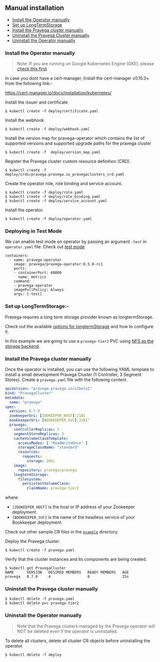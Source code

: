 ## Manual installation

* [Install the Operator manually](#install-the-operator-manually)
* [Set up LongTermStorage](#Set-up-LongTermStorage)
* [Install the Pravega cluster manually](#install-the-pravega-cluster-manually)
* [Uninstall the Pravega Cluster manually](#uninstall-the-pravega-cluster-manually)
* [Uninstall the Operator manually](#uninstall-the-operator-manually)

### Install the Operator manually

> Note: If you are running on Google Kubernetes Engine (GKE), please [check this first](#installation-on-google-kubernetes-engine).

In case you dont have a cert-manager, Install the cert-manager v0.15.0+ from the following link:-

https://cert-manager.io/docs/installation/kubernetes/

Install the issuer and certificate
```
$ kubectl create -f deploy/certificate.yaml
```
Install the webhook
```
$ kubectl create -f deploy/webhook.yaml  
```
Install the version map for pravega-operator which contains the list of supported versions and supported upgrade paths for the pravega cluster
```
$ kubectl create -f  deploy/version_map.yaml
```
Register the Pravega cluster custom resource definition (CRD).
```
$ kubectl create -f deploy/crds/pravega.pravega.io_pravegaclusters_crd.yaml
```
Create the operator role, role binding and service account.
```
$ kubectl create -f deploy/role.yaml
$ kubectl create -f deploy/role_binding.yaml
$ kubectl create -f deploy/service_account.yaml
```
Install the operator.
```
$ kubectl create -f deploy/operator.yaml  
```

### Deploying in Test Mode
 We can enable test mode on operator by passing an argument `-test` in `operator.yaml` file.
 Check out [test mode](../README.md#deploying-in-test-mode)

```
containers:
  - name: pravega-operator
    image: pravega/pravega-operator:0.5.0-rc1
    ports:
    - containerPort: 60000
      name: metrics
    command:
    - pravega-operator
    imagePullPolicy: Always
    args: [-test]
```
### Set up LongTermStorage:-

Pravega requires a long term storage provider known as longtermStorage.

Check out the available [options for longtermStorage](longtermstorage.md) and how to configure it.

In this example we are going to use a `pravega-tier2` PVC using [NFS as the storage backend](longtermstorage.md#use-nfs-as-longtermstorage).

### Install the Pravega cluster manually

Once the operator is installed, you can use the following YAML template to install a small development Pravega Cluster (1 Controller, 3 Segment Stores). Create a `pravega.yaml` file with the following content.

```yaml
apiVersion: "pravega.pravega.io/v1beta1"
kind: "PravegaCluster"
metadata:
  name: "pravega"
spec:
  version: 0.7.0
  zookeeperUri: [ZOOKEEPER_HOST]:2181
  bookkeeperUri: [BOOKKEEPER_SVC]:3181"
  pravega:
    controllerReplicas: 1
    segmentStoreReplicas: 3
    cacheVolumeClaimTemplate:
      accessModes: [ "ReadWriteOnce" ]
      storageClassName: "standard"
      resources:
        requests:
          storage: 20Gi
    image:
      repository: pravega/pravega
    longtermStorage:
      filesystem:
        persistentVolumeClaim:
          claimName: pravega-tier2
```

where:

- `[ZOOKEEPER_HOST]` is the host or IP address of your Zookeeper deployment.
- `[BOOKKEEPER_SVC]` is the name of the headless service of your Bookkeeper deployment.

Check out other sample CR files in the [`example`](../example) directory.

Deploy the Pravega cluster.

```
$ kubectl create -f pravega.yaml
```

Verify that the cluster instances and its components are being created.

```
$ kubectl get PravegaCluster
NAME      VERSION   DESIRED MEMBERS   READY MEMBERS   AGE
pravega   0.7.0     4                 0               25s
```

### Uninstall the Pravega cluster manually

```
$ kubectl delete -f pravega.yaml
$ kubectl delete pvc pravega-tier2
```

### Uninstall the Operator manually

> Note that the Pravega clusters managed by the Pravega operator will NOT be deleted even if the operator is uninstalled.

To delete all clusters, delete all cluster CR objects before uninstalling the operator.

```
$ kubectl delete -f deploy
```
